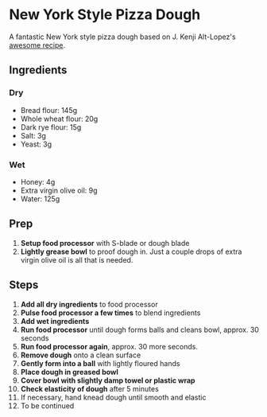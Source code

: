 # New York Style Pizza Dough
A fantastic New York style pizza dough based on J. Kenji Alt-Lopez's [awesome recipe](https://www.seriouseats.com/recipes/2012/07/basic-new-york-style-pizza-dough.html).

## Ingredients

### Dry
- Bread flour: 145g
- Whole wheat flour: 20g
- Dark rye flour: 15g
- Salt: 3g
- Yeast: 3g

### Wet
- Honey: 4g
- Extra virgin olive oil: 9g
- Water: 125g

## Prep
1. **Setup food processor** with S-blade or dough blade
2. **Lightly grease bowl** to proof dough in. Just a couple drops of extra virgin olive oil is all that is needed.

## Steps
1. **Add all dry ingredients** to food processor
2. **Pulse food processor a few times** to blend ingredients
3. **Add wet ingredients**
4. **Run food processor** until dough forms balls and cleans bowl, approx. 30 seconds
5. **Run food processor again**, approx. 30 more seconds.
6. **Remove dough** onto a clean surface
7. **Gently form into a ball** with lightly floured hands
8. **Place dough in greased bowl**
9. **Cover bowl with slightly damp towel or plastic wrap**
10. **Check elasticity of dough** after 5 minutes
11. If necessary, hand knead dough until smooth and elastic
12. To be continued

